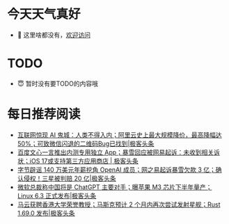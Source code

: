 # 今天天气真好
- 👋 这里啥都没有，[欢迎访问](https://zhangfeng-ola.github.io/)
<!---
- 👀 I’m interested in ...
- 🌱 I’m currently learning ...
- 💞️ I’m looking to collaborate on ...
- 📫 How to reach me ...
- 😇 I'm doing something ...

--->

# TODO 
- 😇 暂时没有要TODO的内容哦

<!---
zhangfeng-ola/zhangfeng-ola is a ✨ special ✨ repository because its `README.md` (this file) appears on your GitHub profile.
You can click the Preview link to take a look at your changes.
--->

# 每日推荐阅读
<!-- BLOG-POST-LIST:START -->
- [互联网惊现 AI 鬼城：人类不得入内；阿里云史上最大规模降价，最高降幅达 50%；可致微信闪退的二维码Bug已找到|极客头条](https://blog.csdn.net/weixin_39786569/article/details/130399362)
- [百度文心一言推出内测专用独立 App；暴雪回应被网易起诉：未收到相关诉状；iOS 17或支持第三方应用商店 | 极客头条](https://blog.csdn.net/weixin_39786569/article/details/130379118)
- [字节辟谣 140 万美元年薪挖角 OpenAI 成员；网之易起诉暴雪欠款 3 亿；​确认侵权！三星被判赔 20 亿|极客头条](https://blog.csdn.net/weixin_39786569/article/details/130357650)
- [微软总裁称中国将是 ChatGPT 主要对手；曝苹果 M3 芯片下半年量产；Linux 6.3 正式发布|极客头条](https://blog.csdn.net/weixin_39786569/article/details/130335791)
- [马云获聘香港大学荣誉教授；马斯克预计 2 个月内再次尝试发射星舰；​Rust 1.69.0 发布|极客头条](https://blog.csdn.net/weixin_39786569/article/details/130314874)
<!-- BLOG-POST-LIST:END -->
